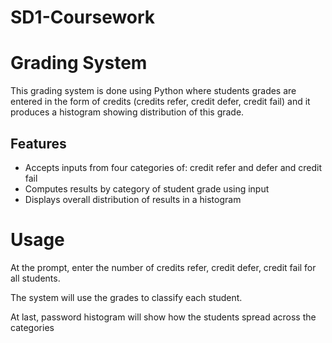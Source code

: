 # SD1-Coursework

# Grading System 
This grading system is done using Python where students grades are entered in the form of credits (credits refer, credit defer, credit fail) and it produces a histogram showing distribution of this grade.

## Features 
- Accepts inputs from four categories of: credit refer and defer and credit fail
- Computes results by category of student grade using input
-  Displays overall distribution of results in a histogram

 # Usage

At the prompt, enter the number of credits refer, credit defer, credit fail for all students.

The system will use the grades to classify each student.

At last, password histogram will show how the students spread across the categories
